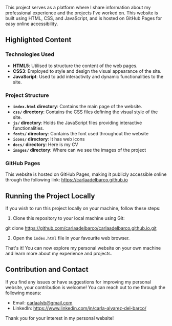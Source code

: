 This project serves as a platform where I share information about my professional experience and the projects I've worked on. 
This website is built using HTML, CSS, and JavaScript, and is hosted on GitHub Pages for easy online accessibility.

## Highlighted Content

### Technologies Used
- **HTML5**: Utilised to structure the content of the web pages.
- **CSS3**: Employed to style and design the visual appearance of the site.
- **JavaScript**: Used to add interactivity and dynamic functionalities to the site.

### Project Structure

- **`index.html` directory**: Contains the main page of the website.
- **`css/` directory**: Contains the CSS files defining the visual style of the site.
- **`js/` directory**: Holds the JavaScript files providing interactive functionalities.
- **`fonts/` directory**: Contains the font used throughout the website
- **`icons/` directory**: It has web icons
- **`docs/` directory**: Here is my CV
- **`images/` directory**: Where can we see the images of the project


### GitHub Pages

This website is hosted on GitHub Pages, making it publicly accessible online through the following link: https://carlaadelbarco.github.io

## Running the Project Locally

If you wish to run this project locally on your machine, follow these steps:

1. Clone this repository to your local machine using Git:

git clone https://github.com/carlaadelbarco/carlaadelbarco.github.io.git


2. Open the `index.html` file in your favourite web browser.

That's it! You can now explore my personal website on your own machine and learn more about my experience and projects.

## Contribution and Contact

If you find any issues or have suggestions for improving my personal website, your contribution is welcome! You can reach out to me through the following means:

- Email: carlaalvb@gmail.com
- LinkedIn: https://www.linkedin.com/in/carla-alvarez-del-barco/

Thank you for your interest in my personal website!
